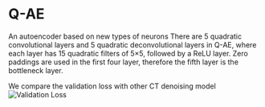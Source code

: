 # Q-AE
An autoencoder based on new types of neurons
There are 5 quadratic convolutional layers and 5 quadratic deconvolutional layers in Q-AE, 
where each layer has 15 quadratic filters of 5×5, followed by a ReLU layer. Zero paddings are used in the first four layer, 
therefore the fifth layer is the bottleneck layer. 

We compare the validation loss with other CT denoising model
![Validation Loss](https://github.com/FengleiFan/QAE/raw/master/Figure%203.tif)
